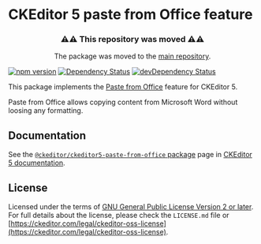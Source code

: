 CKEditor 5 paste from Office feature
==================================

<h3 align=center>⚠⚠ This repository was moved ⚠⚠</h3>

<p align=center>The package was moved to the <a href="https://github.com/ckeditor/ckeditor5/tree/master/packages">main repository</a>.</p>

[![npm version](https://badge.fury.io/js/%40ckeditor%2Fckeditor5-paste-from-office.svg)](https://www.npmjs.com/package/@ckeditor/ckeditor5-paste-from-office)
[![Dependency Status](https://david-dm.org/ckeditor/ckeditor5-paste-from-office/status.svg)](https://david-dm.org/ckeditor/ckeditor5-paste-from-office)
[![devDependency Status](https://david-dm.org/ckeditor/ckeditor5-paste-from-office/dev-status.svg)](https://david-dm.org/ckeditor/ckeditor5-paste-from-office?type=dev)

This package implements the [Paste from Office](https://docs.ckeditor.com/ckeditor5/latest/features/paste-from-office.html) feature for CKEditor 5.

Paste from Office allows copying content from Microsoft Word without loosing any formatting.

## Documentation

See the [`@ckeditor/ckeditor5-paste-from-office` package](https://docs.ckeditor.com/ckeditor5/latest/api/paste-from-office.html) page in [CKEditor 5 documentation](https://docs.ckeditor.com/ckeditor5/latest/).

## License

Licensed under the terms of [GNU General Public License Version 2 or later](http://www.gnu.org/licenses/gpl.html). For full details about the license, please check the `LICENSE.md` file or [https://ckeditor.com/legal/ckeditor-oss-license](https://ckeditor.com/legal/ckeditor-oss-license).
